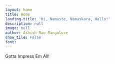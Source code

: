 ```yaml
---
layout: home
title: Home
landing-title: 'Hi, Namaste, Namaskara, Hallo!'
description: null
image: null
author: Ashish Rao Mangalore
show_tile: False
font:
---
```


Gotta Impress Em All!
